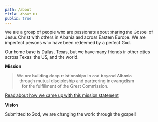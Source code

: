 ```yaml
---
path: /about
title: About Us
public: true
---
```

We are a group of people who are passionate about sharing the Gospel of Jesus Christ with others in Albania and across Eastern Europe. We are imperfect persons who have been redeemed by a perfect God.

Our home base is Dallas, Texas, but we have many friends in other cities across Texas, the US, and the world. 

**Mission**

> We are building deep relationships in and beyond Albania  
> &nbsp;&nbsp;through mutual discipleship and partnering in evangelism  
> &nbsp;&nbsp;&nbsp;&nbsp;for the fulfillment of the Great Commission.

[Read about how we came up with this mission statement](/blog/2019-02-25-the-plus-in-albania-plus)

**Vision**

Submitted to God, we are changing the world through the gospel!
